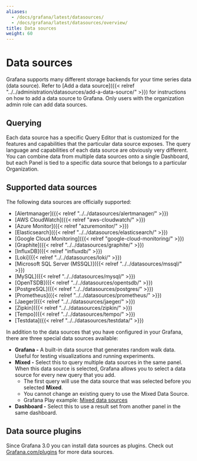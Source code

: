 ```yaml
---
aliases:
  - /docs/grafana/latest/datasources/
  - /docs/grafana/latest/datasources/overview/
title: Data sources
weight: 60
---
```


# Data sources

Grafana supports many different storage backends for your time series data (data source). Refer to [Add a data source]({{< relref "../../administration/datasources/add-a-data-source/" >}}) for instructions on how to add a data source to Grafana. Only users with the organization admin role can add data sources.

## Querying

Each data source has a specific Query Editor that is customized for the features and capabilities that the particular data source exposes. The query language and capabilities of each data source are obviously very different. You can combine data from multiple data sources onto a single Dashboard, but each Panel is tied to a specific data source that belongs to a particular Organization.

## Supported data sources

The following data sources are officially supported:

- [Alertmanager]({{< relref "../../datasources/alertmanager/" >}})
- [AWS CloudWatch]({{< relref "aws-cloudwatch/" >}})
- [Azure Monitor]({{< relref "azuremonitor/" >}})
- [Elasticsearch]({{< relref "../../datasources/elasticsearch/" >}})
- [Google Cloud Monitoring]({{< relref "google-cloud-monitoring/" >}})
- [Graphite]({{< relref "../../datasources/graphite/" >}})
- [InfluxDB]({{< relref "influxdb/" >}})
- [Loki]({{< relref "../../datasources/loki/" >}})
- [Microsoft SQL Server (MSSQL)]({{< relref "../../datasources/mssql/" >}})
- [MySQL]({{< relref "../../datasources/mysql/" >}})
- [OpenTSDB]({{< relref "../../datasources/opentsdb/" >}})
- [PostgreSQL]({{< relref "../../datasources/postgres/" >}})
- [Prometheus]({{< relref "../../datasources/prometheus/" >}})
- [Jaeger]({{< relref "../../datasources/jaeger/" >}})
- [Zipkin]({{< relref "../../datasources/zipkin/" >}})
- [Tempo]({{< relref "../../datasources/tempo/" >}})
- [Testdata]({{< relref "../../datasources/testdata/" >}})

In addition to the data sources that you have configured in your Grafana, there are three special data sources available:

- **Grafana -** A built-in data source that generates random walk data. Useful for testing visualizations and running experiments.
- **Mixed -** Select this to query multiple data sources in the same panel. When this data source is selected, Grafana allows you to select a data source for every new query that you add.
  - The first query will use the data source that was selected before you selected **Mixed**.
  - You cannot change an existing query to use the Mixed Data Source.
  - Grafana Play example: [Mixed data sources](https://play.grafana.org/d/000000100/mixed-datasources?orgId=1)
- **Dashboard -** Select this to use a result set from another panel in the same dashboard.

## Data source plugins

Since Grafana 3.0 you can install data sources as plugins. Check out [Grafana.com/plugins](https://grafana.com/plugins) for more data sources.
